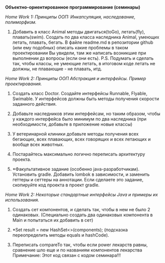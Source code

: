 **Объектно-ориентированное программирование (семинары)**

*Home Work 1: Принципы ООП: Инкапсуляция, наследование, полиморфизм.*

1. Добавить в класс Animal методы двигаться(toGo), летать(fly), плавать(swim). Создать по два класса наследника Animal, умеющих летать, плавать, бегать. В файле readme.md в репозитории github (или ему подобных) описать какие проблемы в таком проектировании Вы увидели, там же написать возникшие при выполнении дз вопросы (если они есть). P.S. Подумать и сделать так, чтобы классы, не умеющие летать, в итоговом коде летать не должны, не плавающие - не плавать, итд.


*Home Work 2: Принципы ООП Абстракция и интерфейсы. Пример проектирования.*

1. Создать класс Doctor. Создайте интерфейсы Runnable, Flyable, Swimable. У интерфейсов должны быть
методы получения скорости заданного действия.

2. Добавьте наследников этим интерфейсам, но таким образом,
чтобы у каждого интерфейса было минимум по два наследника (при необходимости, добавьте в приложение новые классы)

3. У ветеринарной клиники добавьте методы получения всех бегающих, всех плавающих, всех говорящих и всех летающих и вообще всех животных.

4. Постарайтесь максимально логично переписать архитектуру проекта.

5. *Факультативное задание (особенно java-разработчикам). Установить gradle. Добавить lombok в зависимости, и заменить геттеры и сеттеры на аннотации. Если сделаете это задание, скопируйте код проекта в проект gradle.


*Home Work 2: Некоторые стандартные интерфейсы Java и примеры их использования.*

1. Создать сет компонентов, и сделать так, чтобы в нем не было 2 одинаковых. (Специально создать два одинаковых компонента в Main и попытаться их добавить в сет)

2. *Set<Component> result = new HashSet<>(components); (подсказка переопределить методы equals и hashCode).

3. Переписать compareTo так, чтобы если power лекарств равны, сравнение шло еще и по названиям компонентов лекарства
Примечание: Этот код связан с кодом семинара!!!